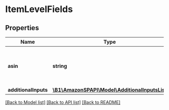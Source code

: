 # ItemLevelFields

## Properties
Name | Type | Description | Notes
------------ | ------------- | ------------- | -------------
**asin** | **string** | The Amazon Standard Identification Number (ASIN) of the item. | 
**additionalInputs** | [**\B1\AmazonSPAPI\Model\AdditionalInputsList**](AdditionalInputsList.md) |  | 

[[Back to Model list]](../README.md#documentation-for-models) [[Back to API list]](../README.md#documentation-for-api-endpoints) [[Back to README]](../README.md)


